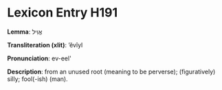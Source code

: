 # Lexicon Entry H191

**Lemma**: אֱוִיל

**Transliteration (xlit)**: ʼĕvîyl

**Pronunciation**: ev-eel'

**Description**:
from an unused root (meaning to be perverse); (figuratively) silly; fool(-ish) (man).
